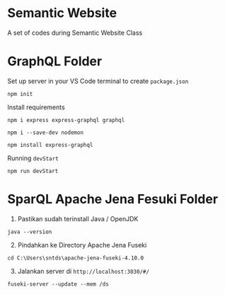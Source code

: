 # Semantic Website
A set of codes during Semantic Website Class

# GraphQL Folder
Set up server in your VS Code terminal to create `package.json`
```
npm init
```
Install requirements
```
npm i express express-graphql graphql
```
```
npm i --save-dev nodemon
```
```
npm install express-graphql
```
Running `devStart`
```
npm run devStart
```

# SparQL Apache Jena Fesuki Folder

1. Pastikan sudah terinstall Java / OpenJDK
```
java --version
```
2. Pindahkan ke Directory Apache Jena Fuseki
```
cd C:\Users\sntds\apache-jena-fuseki-4.10.0
```
3. Jalankan server di `http://localhost:3030/#/`
```
fuseki-server --update --mem /ds
```
